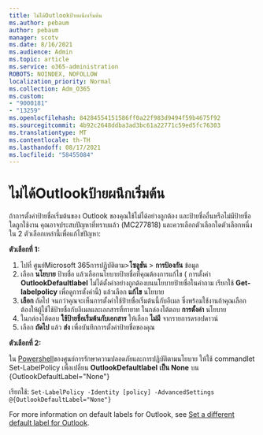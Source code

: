 ```yaml
---
title: ไม่ได้Outlookป้ายผนึกเริ่มต้น
ms.author: pebaum
author: pebaum
manager: scotv
ms.date: 8/16/2021
ms.audience: Admin
ms.topic: article
ms.service: o365-administration
ROBOTS: NOINDEX, NOFOLLOW
localization_priority: Normal
ms.collection: Adm_O365
ms.custom:
- "9000181"
- "13259"
ms.openlocfilehash: 84284554151586ff0a22f983d9494f59b4675f92
ms.sourcegitcommit: 4b92c2648ddba3ad3bc61a22771c59ed5fc76303
ms.translationtype: MT
ms.contentlocale: th-TH
ms.lasthandoff: 08/17/2021
ms.locfileid: "58455084"
---
```

# <a name="default-outlook-label-setting-not-applied"></a>ไม่ได้Outlookป้ายผนึกเริ่มต้น

ถ้าการตั้งค่าป้ายชื่อเริ่มต้นของ Outlook ของคุณใช้ไม่ได้อย่างถูกต้อง และป้ายชื่ออื่นหรือไม่มีป้ายชื่อใดถูกใช้งาน คุณอาจประสบปัญหาที่ทราบแล้ว (MC277818) และควรเลือกตัวเลือกใดตัวเลือกหนึ่งใน 2 ตัวเลือกเหล่านี้เพื่อแก้ไขปัญหา:

**ตัวเลือกที่ 1:**

1. ไปที่ ศูนย์Microsoft 365การปฏิบัติตาม>**โซลูชัน**  >  **การป้องกัน** ข้อมูล
1. เลือก **นโยบาย** ป้ายชื่อ แล้วเลือกนโยบายป้ายชื่อที่คุณต้องการแก้ไข ( การตั้งค่า **OutlookDefaultlabel** ไม่ได้ตั้งค่าอย่างถูกต้องบนนโยบายป้ายชื่อในคําถาม เรียกใช้ **Get-labelpolicy** เพื่อดูการตั้งค่านี้) แล้วเลือก **แก้ไข** นโยบาย
1. **เลือก** ถัดไป จนกว่าคุณจะเห็นการตั้งค่าใช้ป้ายชื่อเริ่มต้นนี้กับอีเมล ซึ่งพร้อมใช้งานถ้าคุณเลือก ต้องให้ผู้ใช้ใช้ป้ายชื่อกับอีเมลและเอกสารที่ทายาท ในกล่องโต้ตอบ **การตั้งค่า** นโยบาย
1. ในกล่องโต้ตอบ **ใช้ป้ายชื่อเริ่มต้นกับเอกสาร** ให้เลือก **ไม่มี** จากรายการดรอปดาวน์
1. เลือก **ถัดไป** แล้ว **ส่ง** เพื่อบันทึกการตั้งค่าป้ายชื่อของคุณ

**ตัวเลือกที่ 2:**

ใน [Powershell](https://docs.microsoft.com/powershell/exchange/connect-to-scc-powershell?view=exchange-ps)ของศูนย์การรักษาความปลอดภัยและการปฏิบัติตามนโยบาย ให้ใช้ commandlet Set-LabelPolicy เพื่อเปลี่ยน **OutlookDefaultlabel** **เป็น None** บน {OutlookDefaultLabel="None"}

เรียกใช้: `Set-LabelPolicy -Identity [policy] -AdvancedSettings @{OutlookDefaultLabel="None"}`

For more information on default labels for Outlook, see [Set a different default label for Outlook](https://docs.microsoft.com/azure/information-protection/rms-client/clientv2-admin-guide-customizations#set-a-different-default-label-for-outlook).
